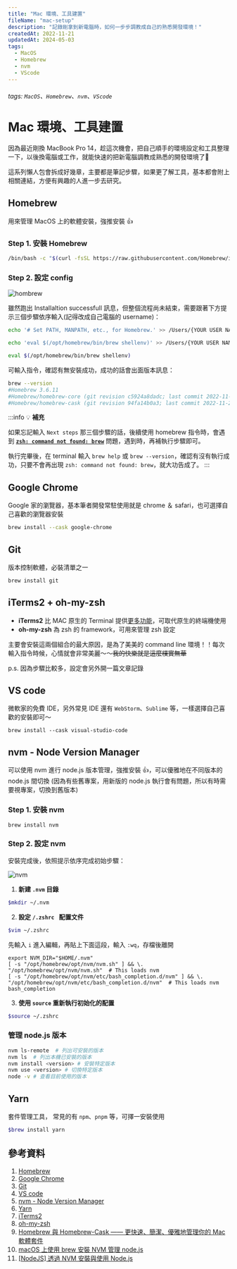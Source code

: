 ```yaml
---
title: "Mac 環境、工具建置"
fileName: "mac-setup"
description: "記錄剛拿到新電腦時，如何一步步調教成自己的熟悉開發環境！"
createdAt: 2022-11-21
updatedAt: 2024-05-03
tags:
  - MacOS
  - Homebrew
  - nvm
  - VScode
---
```


###### tags: `MacOS`、`Homebrew`、`nvm`、`VScode`

# Mac 環境、工具建置

因為最近剛換 MacBook Pro 14，趁這次機會，把自己順手的環境設定和工具整理一下，以後換電腦或工作，就能快速的把新電腦調教成熟悉的開發環境了:beer:

這系列懶人包會拆成好幾章，主要都是筆記步驟，如果更了解工具，基本都會附上相關連結，方便有興趣的人進一步去研究。

## Homebrew

用來管理 MacOS 上的軟體安裝，強推安裝 :+1:

### Step 1. 安裝 Homebrew

```bash
/bin/bash -c "$(curl -fsSL https://raw.githubusercontent.com/Homebrew/install/HEAD/install.sh)"
```

### Step 2. 設定 config

![hombrew](https://i.imgur.com/1P1P7Cp.png)

雖然跑出 Installaltion successfull 訊息，但整個流程尚未結束，需要跟著下方提示三個步驟依序輸入(記得改成自己電腦的 username)：

```bash
echo '# Set PATH, MANPATH, etc., for Homebrew.' >> /Users/{YOUR USER NAME}/.zprofile
```

```bash
echo 'eval $(/opt/homebrew/bin/brew shellenv)' >> /Users/{YOUR USER NAME}/.zprofile
```

```bash
eval $(/opt/homebrew/bin/brew shellenv)
```

可輸入指令，確認有無安裝成功，成功的話會出面版本訊息：

```bash
brew --version
#Homebrew 3.6.11
#Homebrew/homebrew-core (git revision c5924a8dadc; last commit 2022-11-20)
#Homebrew/homebrew-cask (git revision 94fa14b0a3; last commit 2022-11-20)
```

:::info
:bulb: **補充**

如果忘記輸入 `Next steps` 那三個步驟的話，後續使用 homebrew 指令時，會遇到 [**`zsh: command not found: brew`**](https://stackoverflow.com/questions/36657321/after-installing-homebrew-i-get-zsh-command-not-found-brew) 問題，遇到時，再補執行步驟即可。

執行完畢後，在 terminal 輸入 `brew help` 或 `brew --version`，確認有沒有執行成功，只要不會再出現 `zsh: command not found: brew`，就大功告成了。
:::

## Google Chrome

Google 家的瀏覽器，基本筆者開發常駐使用就是 chrome ＆ safari，也可選擇自己喜歡的瀏覽器安裝

```bash
brew install --cask google-chrome
```

## Git

版本控制軟體，必裝清單之一

```bash
brew install git
```

## iTerms2 + oh-my-zsh

- **iTerms2** 比 MAC 原生的 Terminal 提供[更多功能](https://apple.stackexchange.com/questions/25143/what-is-the-difference-between-iterm2-and-terminal)，可取代原生的終端機使用
- **oh-my-zsh** 為 zsh 的 framework，可用來管理 zsh 設定

主要會安裝這兩個組合的最大原因，是為了美美的 command line 環境！！每次輸入指令時候，心情就會非常美麗～～~~我的快樂就是這麼樸實無華~~

p.s. 因為步驟比較多，設定會另外開一篇文章記錄

## VS code

微軟家的免費 IDE，另外常見 IDE 還有 `WebStorm`、`Sublime` 等，一樣選擇自己喜歡的安裝即可～

```
brew install --cask visual-studio-code
```

## nvm - Node Version Manager

可以使用 nvm 進行 node.js 版本管理，強推安裝 :+1:，可以優雅地在不同版本的 node.js 間切換 (因為有些舊專案，用新版的 node.js 執行會有問題，所以有時需要視專案，切換到舊版本)

### Step 1. 安裝 nvm

```
brew install nvm
```

### Step 2. 設定 nvm

安裝完成後，依照提示依序完成初始步驟：

![nvm](https://i.imgur.com/pSj0Uo5.png)

1. **新建 `.nvm` 目錄**

```bash
$mkdir ~/.nvm
```

2. **設定 `/.zshrc ` 配置文件**

```bash
$vim ~/.zshrc
```

先輸入 `i` 進入編輯，再貼上下面這段，輸入 `:wq`，存檔後離開

```
export NVM_DIR="$HOME/.nvm"
[ -s "/opt/homebrew/opt/nvm/nvm.sh" ] && \. "/opt/homebrew/opt/nvm/nvm.sh"  # This loads nvm
[ -s "/opt/homebrew/opt/nvm/etc/bash_completion.d/nvm" ] && \. "/opt/homebrew/opt/nvm/etc/bash_completion.d/nvm"  # This loads nvm bash_completion
```

3. **使用 `source` 重新執行初始化的配置**

```bash
$source ~/.zshrc
```

### 管理 node.js 版本

```bash
nvm ls-remote  # 列出可安裝的版本
nvm ls  # 列出本機已安裝的版本
nvm install <version> # 安裝特定版本
nvm use <version> # 切換特定版本
node -v # 查看目前使用的版本
```

## Yarn

套件管理工具， 常見的有 `npm`、`pnpm` 等，可擇一安裝使用

```bash
$brew install yarn
```

## 參考資料

1. [Homebrew](https://brew.sh)
2. [Google Chrome](https://www.google.com/intl/zh-TW/chrome/)
3. [Git](https://git-scm.com/)
4. [VS code](https://code.visualstudio.com/)
5. [nvm - Node Version Manager](https://github.com/nvm-sh/nvm)
6. [Yarn](https://classic.yarnpkg.com/en/)
7. [iTerms2](https://iterm2.com/)
8. [oh-my-zsh](https://ohmyz.sh/)
9. [Homebrew 與 Homebrew-Cask —— 更快速、簡潔、優雅地管理你的 Mac 軟體套件](https://onejar99.com/mac-homebrew-homebrew-cask-mac/#_Homebrew_Homebrew-Cask)
10. [macOS 上使用 brew 安裝 NVM 管理 node.js](https://qizhanming.com/blog/2020/07/29/how-to-install-node-using-nvm-on-macos-with-brew)
11. [[NodeJS] 透過 NVM 安裝與使用 Node.js](https://pjchender.dev/nodejs/nvm/)

